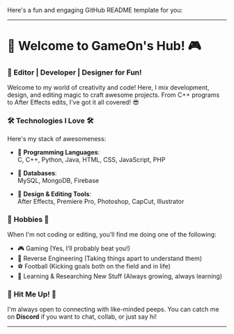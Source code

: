 Here's a fun and engaging GitHub README template for you:

---

# 👾 Welcome to GameOn's Hub! 🎮

### 🚀 Editor | Developer | Designer for Fun!

Welcome to my world of creativity and code! Here, I mix development, design, and editing magic to craft awesome projects. From C++ programs to After Effects edits, I've got it all covered! 😎

### 🛠️ **Technologies I Love** 🛠️

Here's my stack of awesomeness:

- 🔵 **Programming Languages**:  
  C, C++, Python, Java, HTML, CSS, JavaScript, PHP

- 💾 **Databases**:  
  MySQL, MongoDB, Firebase

- 🎨 **Design & Editing Tools**:  
  After Effects, Premiere Pro, Photoshop, CapCut, Illustrator

### 🎯 **Hobbies** 🎯

When I'm not coding or editing, you’ll find me doing one of the following:

- 🎮 Gaming (Yes, I’ll probably beat you!)
- 🧩 Reverse Engineering (Taking things apart to understand them)
- ⚽ Football (Kicking goals both on the field and in life)
- 🧠 Learning & Researching New Stuff (Always growing, always learning)

### 📱 **Hit Me Up!** 📱

I'm always open to connecting with like-minded peeps. You can catch me on **Discord** if you want to chat, collab, or just say hi!

---


